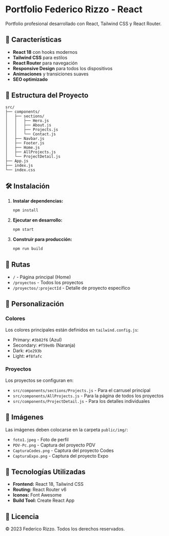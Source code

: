 # Portfolio Federico Rizzo - React

Portfolio profesional desarrollado con React, Tailwind CSS y React Router.

## 🚀 Características

- **React 18** con hooks modernos
- **Tailwind CSS** para estilos
- **React Router** para navegación
- **Responsive Design** para todos los dispositivos
- **Animaciones** y transiciones suaves
- **SEO optimizado**

## 📁 Estructura del Proyecto

```
src/
├── components/
│   ├── sections/
│   │   ├── Hero.js
│   │   ├── About.js
│   │   ├── Projects.js
│   │   └── Contact.js
│   ├── Navbar.js
│   ├── Footer.js
│   ├── Home.js
│   ├── AllProjects.js
│   └── ProjectDetail.js
├── App.js
├── index.js
└── index.css
```

## 🛠️ Instalación

1. **Instalar dependencias:**
   ```bash
   npm install
   ```

2. **Ejecutar en desarrollo:**
   ```bash
   npm start
   ```

3. **Construir para producción:**
   ```bash
   npm run build
   ```

## 📱 Rutas

- `/` - Página principal (Home)
- `/proyectos` - Todos los proyectos
- `/proyectos/:projectId` - Detalle de proyecto específico

## 🎨 Personalización

### Colores
Los colores principales están definidos en `tailwind.config.js`:
- Primary: `#3b82f6` (Azul)
- Secondary: `#f59e0b` (Naranja)
- Dark: `#1e293b`
- Light: `#f8fafc`

### Proyectos
Los proyectos se configuran en:
- `src/components/sections/Projects.js` - Para el carrusel principal
- `src/components/AllProjects.js` - Para la página de todos los proyectos
- `src/components/ProjectDetail.js` - Para los detalles individuales

## 📸 Imágenes

Las imágenes deben colocarse en la carpeta `public/img/`:
- `foto1.jpeg` - Foto de perfil
- `PDV-Pc.png` - Captura del proyecto PDV
- `CapturaCodes.png` - Captura del proyecto Codes
- `CapturaExpo.png` - Captura del proyecto Expo

## 🔧 Tecnologías Utilizadas

- **Frontend:** React 18, Tailwind CSS
- **Routing:** React Router v6
- **Iconos:** Font Awesome
- **Build Tool:** Create React App

## 📄 Licencia

© 2023 Federico Rizzo. Todos los derechos reservados. 